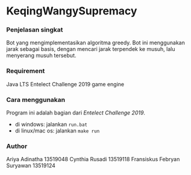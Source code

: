 # KeqingWangySupremacy

### Penjelasan singkat
Bot yang mengimplementasikan algoritma greedy.
Bot ini menggunakan jarak sebagai basis, dengan mencari jarak terpendek ke musuh,
lalu menyerang musuh tersebut.
### Requirement
Java LTS
Entelect Challenge 2019 game engine
### Cara menggunakan
Program ini adalah bagian dari _Entelect Challenge 2019_.
* di windows: jalankan `run.bat`
* di linux/mac os: jalankan `make run`
### Author
Ariya Adinatha 13519048
Cynthia Rusadi 13519118
Fransiskus Febryan Suryawan 13519124
